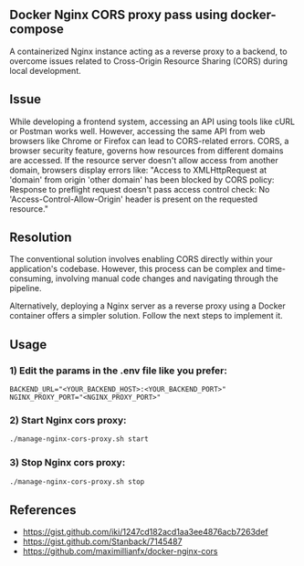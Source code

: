 ## Docker Nginx CORS proxy pass using docker-compose

A containerized Nginx instance acting as a reverse proxy to a backend, to overcome issues related to Cross-Origin Resource Sharing (CORS) during local development.

## Issue

While developing a frontend system, accessing an API using tools like cURL or Postman works well. However, accessing the same API from web browsers like Chrome or Firefox can lead to CORS-related errors. CORS, a browser security feature, governs how resources from different domains are accessed. If the resource server doesn't allow access from another domain, browsers display errors like:
"Access to XMLHttpRequest at 'domain' from origin 'other domain' has been blocked by CORS policy: Response to preflight request doesn't pass access control check: No 'Access-Control-Allow-Origin' header is present on the requested resource."

## Resolution

The conventional solution involves enabling CORS directly within your application's codebase. 
However, this process can be complex and time-consuming, involving manual code changes and navigating through the pipeline.

Alternatively, deploying a Nginx server as a reverse proxy using a Docker container offers a simpler solution. Follow the next steps to implement it.

## Usage

### 1) Edit the params in the .env file like you prefer:

```dotenv
BACKEND_URL="<YOUR_BACKEND_HOST>:<YOUR_BACKEND_PORT>"
NGINX_PROXY_PORT="<NGINX_PROXY_PORT>"
```

### 2) Start Nginx cors proxy:

```bash
./manage-nginx-cors-proxy.sh start
```

### 3) Stop Nginx cors proxy:

```bash
./manage-nginx-cors-proxy.sh stop
```

## References

- https://gist.github.com/iki/1247cd182acd1aa3ee4876acb7263def
- https://gist.github.com/Stanback/7145487
- https://github.com/maximillianfx/docker-nginx-cors